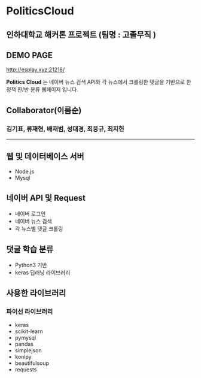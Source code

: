 # **PoliticsCloud**
## 인하대학교 해커톤 프로젝트 (팀명 : **고졸무직** )
## DEMO PAGE
http://esplay.xyz:21218/

**Politics Cloud** 는 네이버 뉴스 검색 API와 각 뉴스에서 크롤링한 댓글을 기반으로 한 정책 찬/반 분류 웹페이지 입니다.

## Collaborator(이름순)
### 김기표, 류재현, 배재범, 성대경, 최웅규, 최지헌

***


## 웹 및 데이터베이스 서버
- Node.js
- Mysql

## 네이버 API 및 Request
- 네이버 로그인
- 네이버 뉴스 검색 
- 각 뉴스별 댓글 크롤링

## 댓글 학습 분류
- Python3 기반
- keras 딥러닝 라이브러리


## 사용한 라이브러리
### 파이선 라이브러리
- keras
- scikit-learn
- pymysql
- pandas
- simplejson
- konlpy
- beautifulsoup
- requests


